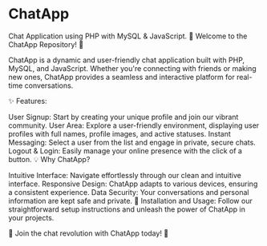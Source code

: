 # ChatApp
Chat Application using PHP with MySQL &amp; JavaScript.
🚀 Welcome to the ChatApp Repository! 📱

ChatApp is a dynamic and user-friendly chat application built with PHP, MySQL, and JavaScript. Whether you're connecting with friends or making new ones, ChatApp provides a seamless and interactive platform for real-time conversations.

✨ Features:

User Signup: Start by creating your unique profile and join our vibrant community.
User Area: Explore a user-friendly environment, displaying user profiles with full names, profile images, and active statuses.
Instant Messaging: Select a user from the list and engage in private, secure chats.
Logout & Login: Easily manage your online presence with the click of a button.
💡 Why ChatApp?

Intuitive Interface: Navigate effortlessly through our clean and intuitive interface.
Responsive Design: ChatApp adapts to various devices, ensuring a consistent experience.
Data Security: Your conversations and personal information are kept safe and private.
🔧 Installation and Usage:
Follow our straightforward setup instructions and unleash the power of ChatApp in your projects.

👏 Join the chat revolution with ChatApp today! 💬
